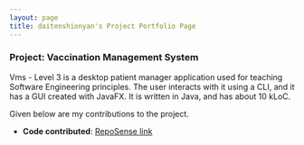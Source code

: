 ```yaml
---
layout: page
title: daitenshionyan's Project Portfolio Page
---
```


### Project: Vaccination Management System

Vms - Level 3 is a desktop patient manager application used for teaching Software Engineering principles. The user interacts with it using a CLI, and it has a GUI created with JavaFX. It is written in Java, and has about 10 kLoC.

Given below are my contributions to the project.

* **Code contributed**: [RepoSense link]()
